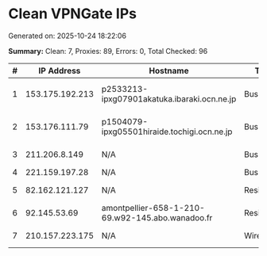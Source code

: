 # Clean VPNGate IPs
Generated on: 2025-10-24 18:22:06

**Summary:** Clean: 7, Proxies: 89, Errors: 0, Total Checked: 96

| # | IP Address | Hostname | Type | Country | Provider |
|---|------------|----------|------|---------|----------|
| 1 | 153.175.192.213 | p2533213-ipxg07901akatuka.ibaraki.ocn.ne.jp | Business | JP | NTT Communications Corporation |
| 2 | 153.176.111.79 | p1504079-ipxg05501hiraide.tochigi.ocn.ne.jp | Business | JP | NTT Communications Corporation |
| 3 | 211.206.8.149 | N/A | Business | KR | SK Broadband Co Ltd |
| 4 | 221.159.197.28 | N/A | Business | KR | Korea Telecom |
| 5 | 82.162.121.127 | N/A | Residential | RU | PJSC Rostelecom |
| 6 | 92.145.53.69 | amontpellier-658-1-210-69.w92-145.abo.wanadoo.fr | Residential | FR | Orange S.A. |
| 7 | 210.157.223.175 | N/A | Wireless | JP | Rakuten Mobile, Inc. |
